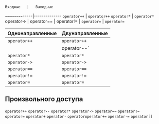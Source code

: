     Входные   |   Выходные
--------------|--------------
 `operator++` | `operator++`
 `operator*`  | `operator*`
 operator->   |
 operator==   |
 operator!=   |
 `operator=`  | `operator=`
              
   Однонаправленные   |   Двунаправленные
----------------------|----------------------
  `operator++`        | `operator++`
                      | operator--`
  `operator*`         | `operator*`
  `operator->`        | `operator->`
  `operator==`        | `operator==`
  `operator!=`        | `operator!=`
  `operator=`         | `operator=`

   Произвольного доступа
-----------------------------
  `operator++`
  `operator--`
  `operator*`
  `operator->`
  `operator==`
  `operator!=`
  `operator=`
  `operator+`
  `operator-`
  `operatoroperator+=`
  `operator-=`
  `operator[]`

